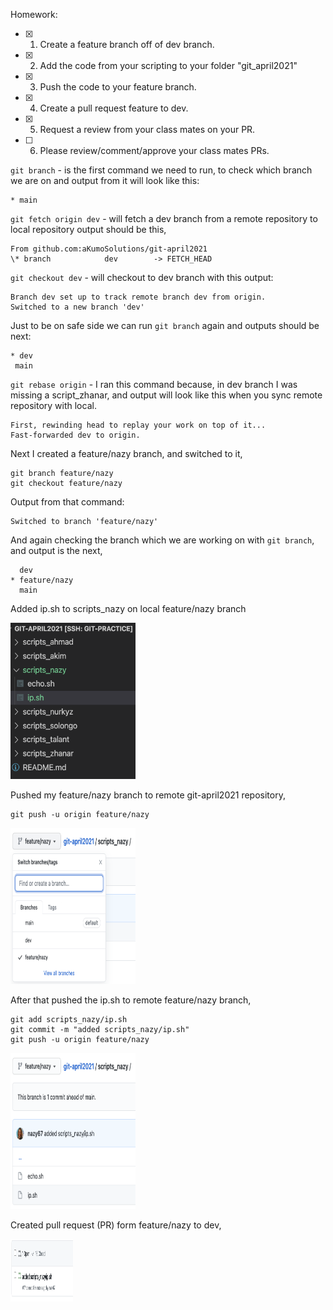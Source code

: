 Homework:

- [x] 1. Create a feature branch off of dev branch.
- [x] 2. Add the code from your scripting to your folder "git_april2021"
- [x] 3. Push the code to your feature branch.
- [x] 4. Create a pull request feature to dev.
- [x] 5. Request a review from your class mates on your PR.
- [ ] 6. Please review/comment/approve your class mates PRs.

`git branch` - is the first command we need to run, to check which branch we are on and output from it will look like this:

```
* main
```

`git fetch origin dev` -  will fetch a dev branch from a remote repository to local repository output should be this,

```
From github.com:aKumoSolutions/git-april2021
\* branch            dev        -> FETCH_HEAD

```

`git checkout dev` - will checkout to dev branch with this output:

```
Branch dev set up to track remote branch dev from origin.
Switched to a new branch 'dev'
```

Just to be on safe side we can run  `git branch` again and outputs should be next:

```
* dev
 main
```
 
`git rebase origin` - I ran this command because, in dev branch I was missing a script_zhanar, and output will look like this when you sync remote repository with local. 

```
First, rewinding head to replay your work on top of it...
Fast-forwarded dev to origin.
```

Next I created a feature/nazy branch, and switched to it,

```
git branch feature/nazy
git checkout feature/nazy
```

Output from that command:

```
Switched to branch 'feature/nazy'
```

And again checking the branch which we are working on with `git branch`, and output is the next,

```
  dev
* feature/nazy
  main
```

Added ip.sh to scripts_nazy on local feature/nazy branch

<img src="ip.png" alt="aws" width="200" height="250">

Pushed my feature/nazy branch to remote git-april2021 repository,

```
git push -u origin feature/nazy
```

<img src="feature.png" alt="aws" width="200" height="250">

After that pushed the ip.sh to remote feature/nazy branch,

```
git add scripts_nazy/ip.sh
git commit -m "added scripts_nazy/ip.sh"
git push -u origin feature/nazy
```

<img src="ip_sh_in_remote.png" alt="aws" width="200" height="250">

Created pull request (PR) form feature/nazy to dev,

<img src="PR.png" alt="aws" width="100" height="100">
